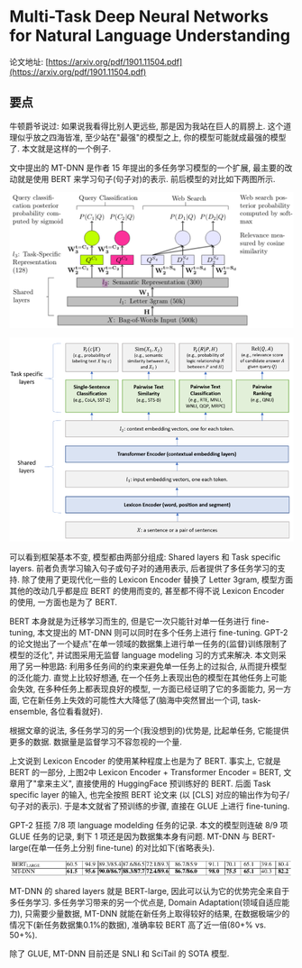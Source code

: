 # Multi-Task Deep Neural Networks for Natural Language Understanding

论文地址: [https://arxiv.org/pdf/1901.11504.pdf](https://arxiv.org/pdf/1901.11504.pdf)

## 要点

牛顿爵爷说过: 如果说我看得比别人更远些, 那是因为我站在巨人的肩膀上. 这个道理似乎放之四海皆准, 至少站在"最强"的模型之上, 你的模型可能就成最强的模型了. 本文就是这样的一个例子.

文中提出的 MT-DNN 是作者 15 年提出的多任务学习模型的一个扩展, 最主要的改动就是使用 BERT 来学习句子\(句子对\)的表示. 前后模型的对比如下两图所示.

![MT-DNN1](../../.gitbook/assets/mt-dnn1.png)

![MT-DNN2](../../.gitbook/assets/mt-dnn2.png)

可以看到框架基本不变, 模型都由两部分组成: Shared layers 和 Task specific layers. 前者负责学习输入句子或句子对的通用表示, 后者提供了多任务学习的支持. 除了使用了更现代化一些的 Lexicon Encoder 替换了 Letter 3gram, 模型方面其他的改动几乎都是应 BERT 的使用而变的, 甚至都不得不说 Lexicon Encoder 的使用, 一方面也是为了 BERT.

BERT 本身就是为迁移学习而生的, 但是它一次只能针对单一任务进行 fine-tuning, 本文提出的 MT-DNN 则可以同时在多个任务上进行 fine-tuning. GPT-2 的论文抛出了一个疑点"在单一领域的数据集上进行单一任务的\(监督\)训练限制了模型的泛化", 并试图采用无监督 language modeling 习的方式来解决. 本文则采用了另一种思路: 利用多任务间的约束来避免单一任务上的过拟合, 从而提升模型的泛化能力. 直觉上比较好想通, 在一个任务上表现出色的模型在其他任务上可能会失效, 在多种任务上都表现良好的模型, 一方面已经证明了它的多面能力, 另一方面, 它在新任务上失效的可能性大大降低了\(脑海中突然冒出一个词, task-ensemble, 各位看看就好\).

根据文章的说法, 多任务学习的另一个\(我没想到的\)优势是, 比起单任务, 它能提供更多的数据. 数据量是监督学习不容忽视的一个量.

上文说到 Lexicon Encoder 的使用某种程度上也是为了 BERT. 事实上, 它就是 BERT 的一部分, 上图2中 Lexicon Encoder + Transformer Encoder = BERT, 文章用了"拿来主义", 直接使用的 HuggingFace 预训练好的 BERT. 后面 Task specific layer 的输入, 也完全按照 BERT 论文来 \(以 \[CLS\] 对应的输出作为句子/句子对的表示\). 于是本文就省了预训练的步骤, 直接在 GLUE 上进行 fine-tuning.

GPT-2 狂揽 7/8 项 language modelding 任务的记录. 本文的模型则连破 8/9 项 GLUE 任务的记录, 剩下 1 项还是因为数据集本身有问题. MT-DNN 与 BERT-large\(在单一任务上分别 fine-tune\) 的对比如下\(省略表头\).

![MT-DNN2 on GLUE](../../.gitbook/assets/mt-dnn2_on_glue.png)

MT-DNN 的 shared layers 就是 BERT-large, 因此可以认为它的优势完全来自于多任务学习. 多任务学习带来的另一个优点是, Domain Adaptation\(领域自适应能力\), 只需要少量数据, MT-DNN 就能在新任务上取得较好的结果, 在数据极端少的情况下\(新任务数据集0.1%的数据\), 准确率较 BERT 高了近一倍\(80+% vs. 50+%\).

除了 GLUE, MT-DNN 目前还是 SNLI 和 SciTail 的 SOTA 模型.

